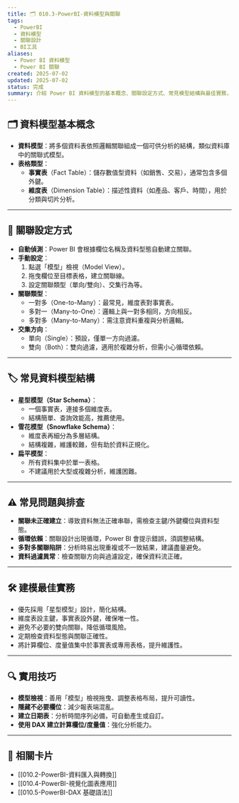 ```yaml
---
title: 🗂️ 010.3-PowerBI-資料模型與關聯
tags:
  - PowerBI
  - 資料模型
  - 關聯設計
  - BI工具
aliases:
  - Power BI 資料模型
  - Power BI 關聯
created: 2025-07-02
updated: 2025-07-02
status: 完成
summary: 介紹 Power BI 資料模型的基本概念、關聯設定方式、常見模型結構與最佳實務，協助建立高效且易維護的分析架構。
---
```


## 🗂️ 資料模型基本概念

- **資料模型**：將多個資料表依照邏輯關聯組成一個可供分析的結構，類似資料庫中的關聯式模型。
- **表格類型**：
  - **事實表**（Fact Table）：儲存數值型資料（如銷售、交易），通常包含多個外鍵。
  - **維度表**（Dimension Table）：描述性資料（如產品、客戶、時間），用於分類與切片分析。

---

## 🔗 關聯設定方式

- **自動偵測**：Power BI 會根據欄位名稱及資料型態自動建立關聯。
- **手動設定**：
  1. 點選「模型」檢視（Model View）。
  2. 拖曳欄位至目標表格，建立關聯線。
  3. 設定關聯類型（單向/雙向）、交集行為等。
- **關聯類型**：
  - 一對多（One-to-Many）：最常見，維度表對事實表。
  - 多對一（Many-to-One）：邏輯上與一對多相同，方向相反。
  - 多對多（Many-to-Many）：需注意資料重複與分析邏輯。
- **交集方向**：
  - 單向（Single）：預設，僅單一方向過濾。
  - 雙向（Both）：雙向過濾，適用於複雜分析，但需小心循環依賴。

---

## 🏷️ 常見資料模型結構

- **星型模型（Star Schema）**：
  - 一個事實表，連接多個維度表。
  - 結構簡單、查詢效能高，推薦使用。
- **雪花模型（Snowflake Schema）**：
  - 維度表再細分為多層結構。
  - 結構複雜，維護較難，但有助於資料正規化。
- **扁平模型**：
  - 所有資料集中於單一表格。
  - 不建議用於大型或複雜分析，維護困難。

---

## ⚠️ 常見問題與排查

- **關聯未正確建立**：導致資料無法正確串聯，需檢查主鍵/外鍵欄位與資料型態。
- **循環依賴**：關聯設計出現循環，Power BI 會提示錯誤，須調整結構。
- **多對多關聯陷阱**：分析時易出現重複或不一致結果，建議盡量避免。
- **資料過濾異常**：檢查關聯方向與過濾設定，確保資料流正確。

---

## 🛠️ 建模最佳實務

- 優先採用「星型模型」設計，簡化結構。
- 維度表設主鍵，事實表設外鍵，確保唯一性。
- 避免不必要的雙向關聯，降低循環風險。
- 定期檢查資料型態與關聯正確性。
- 將計算欄位、度量值集中於事實表或專用表格，提升維護性。

---

## 🔍 實用技巧

- **模型檢視**：善用「模型」檢視拖曳、調整表格布局，提升可讀性。
- **隱藏不必要欄位**：減少報表端混亂。
- **建立日期表**：分析時間序列必備，可自動產生或自訂。
- **使用 DAX 建立計算欄位/度量值**：強化分析能力。

---

## 🔗 相關卡片

- [[010.2-PowerBI-資料匯入與轉換]]
- [[010.4-PowerBI-視覺化圖表應用]]
- [[010.5-PowerBI-DAX 基礎語法]]
